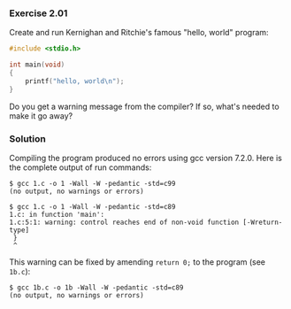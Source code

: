 ### Exercise 2.01
Create and run Kernighan and Ritchie's famous "hello, world" program:
```c
#include <stdio.h>

int main(void)
{
    printf("hello, world\n");
}
```
Do you get a warning message from the compiler? If so, what's needed to make it
go away?

### Solution
Compiling the program produced no errors using gcc version 7.2.0. Here is the
complete output of run commands:
```
$ gcc 1.c -o 1 -Wall -W -pedantic -std=c99
(no output, no warnings or errors)

$ gcc 1.c -o 1 -Wall -W -pedantic -std=c89
1.c: in function 'main':
1.c:5:1: warning: control reaches end of non-void function [-Wreturn-type]
 }
 ^
```
This warning can be fixed by amending `return 0;` to the program (see `1b.c`):
```
$ gcc 1b.c -o 1b -Wall -W -pedantic -std=c89
(no output, no warnings or errors)
```

